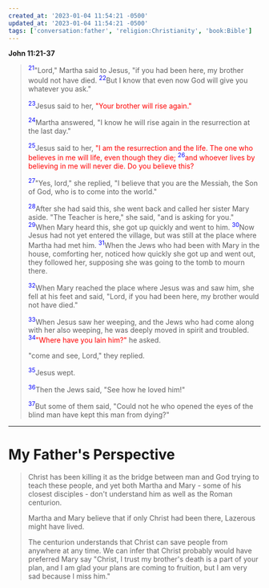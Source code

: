 ```yaml
---
created_at: '2023-01-04 11:54:21 -0500'
updated_at: '2023-01-04 11:54:21 -0500'
tags: ['conversation:father', 'religion:Christianity', 'book:Bible']
---
```


<style>
	sup {
		color: blue;
	}
	.jesus {
		color: red;
	}
</style>

**John 11:21-37**
> <sup>21</sup>"Lord," Martha said to Jesus, "if you had been here, my brother would not have died. <sup>22</sup>But I know that even now God will give you whatever you ask."
>
> <sup>23</sup>Jesus said to her, <span class="jesus">"Your brother will rise again."</span>
>
> <sup>24</sup>Martha answered, "I know he will rise again in the resurrection at the last day."
>
> <sup>25</sup>Jesus said to her, <span class="jesus">"I am the resurrection and the life. The one who believes in me will life, even though they die; <sup>26</sup>and whoever lives by believing in me will never die. Do you believe this?</span>
>
> <sup>27</sup>"Yes, lord," she replied, "I believe that you are the Messiah, the Son of God, who is to come into the world."
>
> <sup>28</sup>After she had said this, she went back and called her sister Mary aside. "The Teacher is here," she said, "and is asking for you." <sup>29</sup>When Mary heard this, she got up quickly and went to him. <sup>30</sup>Now Jesus had not yet entered the village, but was still at the place where Martha had met him. <sup>31</sup>When the Jews who had been with Mary in the house, comforting her, noticed how quickly she got up and went out, they followed her, supposing she was going to the tomb to mourn there.
>
> <sup>32</sup>When Mary reached the place where Jesus was and saw him, she fell at his feet and said, "Lord, if you had been here, my brother would not have died."
>
> <sup>33</sup>When Jesus saw her weeping, and the Jews who had come along with her also weeping, he was deeply moved in spirit and troubled. <sup>34</sup><span class="jesus">"Where have you lain him?"</span> he asked.
>
> "come and see, Lord," they replied.
>
> <sup>35</sup>Jesus wept.
>
> <sup>36</sup>Then the Jews said, "See how he loved him!"
>
> <sup>37</sup>But some of them said, "Could not he who opened the eyes of the blind man have kept this man from dying?"

---

# My Father's Perspective

> Christ has been killing it as the bridge between man and God trying to teach these people, and yet both Martha and Mary - some of his closest disciples - don't understand him as well as the Roman centurion.
> 
> Martha and Mary believe that if only Christ had been there, Lazerous might have lived.
> 
> The centurion understands that Christ can save people from anywhere at any time. We can infer that Christ probably would have preferred Mary say "Christ, I trust my brother's death is a part of your plan, and I am glad your plans are coming to fruition, but I am very sad because I miss him."